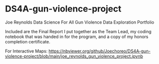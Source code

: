 # DS4A-gun-violence-project
Joe Reynolds Data Science For All Gun Violence Data Exploration Portfolio

Included are the Final Report I put together as the Team Lead, my coding notebook that was handed in for the program, and a copy of my honors completion certificate. 

For Interactive Maps:
https://nbviewer.org/github/Joechoreo/DS4A-gun-violence-project/blob/main/joe_reynolds_gun_violence_project.ipynb
